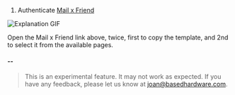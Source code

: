 
1. Authenticate [Mail x Friend](https://6aeb-2401-4900-1cb0-4f33-81d-1a4e-3cbd-bb3f.ngrok-free.app)

![Explanation GIF](assets/explanation.gif)

Open the Mail x Friend link above, twice, first to copy the template, and 2nd to select it from the available pages.
#### --

> This is an experimental feature. It may not work as expected. If you have any feedback, please let us know at joan@basedhardware.com.
